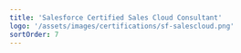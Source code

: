 ```yaml
---
title: 'Salesforce Certified Sales Cloud Consultant'
logo: '/assets/images/certifications/sf-salescloud.png'
sortOrder: 7
---
```

